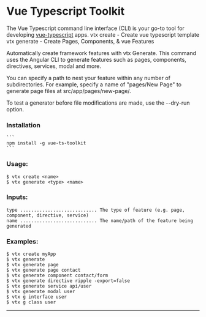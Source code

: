 # Vue Typescript Toolkit

The Vue Typescript command line interface (CLI) is your go-to tool for developing [vue-typescript][vue-typescript] apps.
vtx create - Create vue typescript template
vtx generate - Create Pages, Components, & vue Features

Automatically create framework features with vtx Generate. This command uses the Angular CLI to generate features
such as pages, components, directives, services, modal and more.

You can specify a path to nest your feature within any number of subdirectories. For example, specify a name of "pages/New Page" to generate page files at src/app/pages/new-page/.

To test a generator before file modifications are made, use the --dry-run option.


  ### Installation

    ```
    npm install -g vue-ts-toolkit
    ```

  ### Usage:
    $ vtx create <name>
    $ vtx generate <type> <name>

  ### Inputs:

    type ............................ The type of feature (e.g. page, component, directive, service)
    name ............................ The name/path of the feature being generated

  ### Examples:
    $ vtx create myApp 
    $ vtx generate 
    $ vtx generate page
    $ vtx generate page contact
    $ vtx generate component contact/form
    $ vtx generate directive ripple -export=false
    $ vtx generate service api/user
    $ vtx generate modal user
    $ vtx g interface user
    $ vtx g class user


---

[vue-typescript]: https://cn.vuejs.org/v2/guide/typescript.html